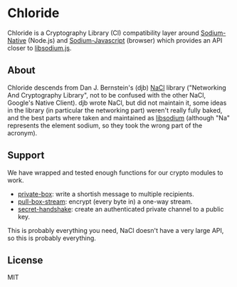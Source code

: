 # Chloride

Chloride is a Cryptography Library (Cl) compatibility layer around [Sodium-Native](https://github.com/sodium-friends/sodium-native) (Node.js) and [Sodium-Javascript](https://github.com/sodium-friends/sodium-javascript) (browser) which provides an API closer to [libsodium.js](https://github.com/jedisct1/libsodium.js).

## About

Chloride descends from Dan J. Bernstein's (djb) [NaCl](http://nacl.cr.yp.to/) library ("Networking And Cryptography Library",
not to be confused with the other NaCl, Google's Native Client). djb wrote NaCl, but did not maintain it, some ideas in the library (in particular the networking part) weren't really fully baked, and the best parts where taken and maintained as [libsodium](http://libsodium.org) (although "Na" represents the element sodium, so they took the wrong part of the acronym).

## Support

We have wrapped and tested enough functions for our crypto modules to work.

  * [private-box](https://github.com/auditdrivencrypto/private-box): write a shortish message to multiple recipients.
  * [pull-box-stream](https://github.com/dominictarr/pull-box-stream): encrypt (every byte in) a one-way stream.
  * [secret-handshake](https://github.com/dominictarr/secret-handshake): create an authenticated private channel to a public key.

This is probably everything you need, NaCl doesn't have a very large API, so this is probably everything.

## License

MIT
